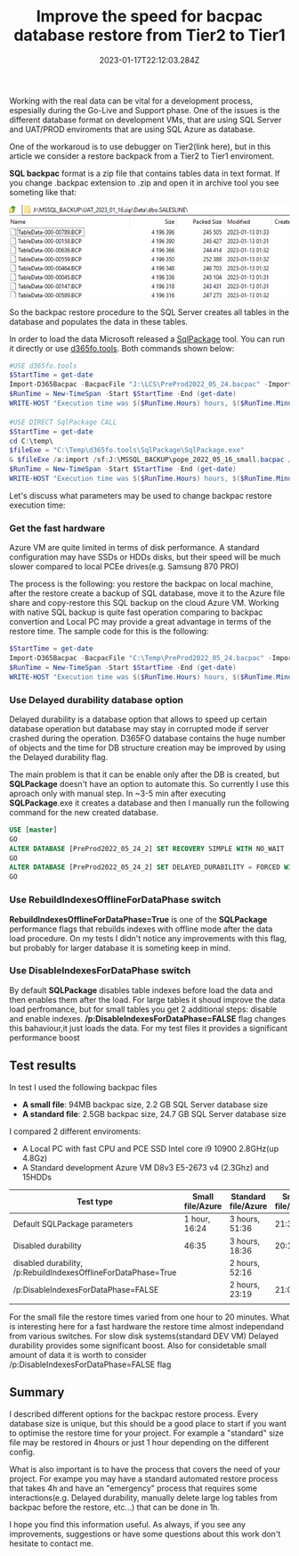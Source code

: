 ﻿---
title: "Improve the speed for bacpac database restore from Tier2 to Tier1"
date: "2023-01-17T22:12:03.284Z"
tags: ["ALM"]
path: "/performance-restoretier2"
featuredImage: "./logo.png"
excerpt: "The blog post tests various options for restoring bacpac files on local SQL Server "
---

Working with the real data can be vital for a development process, espesially during the Go-Live and Support phase. One of the issues is the different database format on development VMs, that are using SQL Server and UAT/PROD enviroments that are using SQL Azure as database.

One of the workaroud is to use debugger on Tier2(link here), but in this article we consider a restore backpack from a Tier2 to Tier1 enviroment.

**SQL backpac** format is a zip file that contains tables data in text format. If you change .backpac extension to .zip and open it in archive tool you see someting like that:

![Backpac](ZipFileStructure.png)

So the backpac restore procedure to the SQL Server creates all tables in the database and populates the data in these tables.

In order to load the data Microsoft released a [SqlPackage](https://learn.microsoft.com/en-us/sql/tools/sqlpackage/sqlpackage?view=sql-server-ver16) tool. You can run it directly or use [d365fo.tools](https://github.com/d365collaborative/d365fo.tools). Both commands shown below:

```powershell
#USE d365fo.tools
$StartTime = get-date 
Import-D365Bacpac -BacpacFile "J:\LCS\PreProd2022_05_24.bacpac" -ImportModeTier1 -NewDatabaseName PreProd2022_05_24_2
$RunTime = New-TimeSpan -Start $StartTime -End (get-date) 
WRITE-HOST "Execution time was $($RunTime.Hours) hours, $($RunTime.Minutes) minutes, $($RunTime.Seconds) seconds" 

#USE DIRECT SqlPackage CALL 
$StartTime = get-date 
cd C:\temp\
$fileExe = "C:\Temp\d365fo.tools\SqlPackage\SqlPackage.exe"
& $fileExe /a:import /sf:J:\MSSQL_BACKUP\pope_2022_05_16_small.bacpac /tsn:localhost /tdn:pope_2022_05_16_small_sp_ind  /p:RebuildIndexesOfflineForDataPhase=True /MaxParallelism:32 /p:DisableIndexesForDataPhase=FALSE
$RunTime = New-TimeSpan -Start $StartTime -End (get-date) 
WRITE-HOST "Execution time was $($RunTime.Hours) hours, $($RunTime.Minutes) minutes, $($RunTime.Seconds) seconds" 
```

Let's discuss what parameters may be used to change backpac restore execution time:

### Get the fast hardware

Azure VM are quite limited in terms of disk performance. A standard configuration may have SSDs or HDDs disks, but their speed will be much slower compared to local PCEe drives(e.g. Samsung 870 PRO) 

The process is the following: you restore the backpac on local machine, after the restore create a backup of  SQL database, move it to the Azure file share and copy-restore this SQL backup on the cloud Azure VM. Working with native SQL backup is quite fast operation comparing to backpac convertion and Local PC may provide a great advantage in terms of the restore time. The sample code for this is the following:

```powershell 
$StartTime = get-date 
Import-D365Bacpac -BacpacFile "C:\Temp\PreProd2022_05_24.bacpac" -ImportModeTier1 -NewDatabaseName PreProd2022_05_24_2  -DatabaseServer "SDS-WS83" -SqlUser denis -SqlPwd "Pass" 
$RunTime = New-TimeSpan -Start $StartTime -End (get-date) 
WRITE-HOST "Execution time was $($RunTime.Hours) hours, $($RunTime.Minutes) minutes, $($RunTime.Seconds) seconds" 
```

### Use Delayed durability database option

Delayed durability is a database option that allows to speed up certain database operation but database may stay in corrupted mode if server crashed during the operation. D365FO database contains the huge number of objects and the time for DB structure creation may be improved by using the Delayed durability flag. 

The main problem is that it can be enable only after the DB is created, but **SQLPackage** doesn't have an option to automate this. So currently I use this aproach only with manual step. In ~3-5 min after executing **SQLPackage**.exe it creates a database and then I manually run the following command for the new created database.

```SQL
USE [master]
GO
ALTER DATABASE [PreProd2022_05_24_2] SET RECOVERY SIMPLE WITH NO_WAIT
GO
ALTER DATABASE [PreProd2022_05_24_2] SET DELAYED_DURABILITY = FORCED WITH NO_WAIT
GO
```

### Use RebuildIndexesOfflineForDataPhase switch

**RebuildIndexesOfflineForDataPhase=True** is one of the **SQLPackage** performance flags that rebuilds indexes with offline mode after the data load procedure. On my tests I didn't notice any improvements with this flag, but probably for larger database it is someting keep in mind.

### Use DisableIndexesForDataPhase switch

By default **SQLPackage** disables table indexes before load the data and then enables them after the load. For large tables it shoud improve the data load perfromance, but for small tables you get 2 additional steps: disable and enable indexes.  **/p:DisableIndexesForDataPhase=FALSE** flag changes this bahaviour,it just loads the data. For my test files it provides a significant performance boost

## Test results

In test I used the following backpac files

- **A small file**:  94MB backpac size,  2.2 GB SQL Server database size
- **A standard file**: 2.5GB backpac size,  24.7 GB SQL Server database size

I compared 2 different enviroments:

- A Local PC with fast CPU and PCE SSD Intel core i9 10900 2.8GHz(up 4.8Gz)
- A Standard development Azure VM D8v3 E5-2673 v4  (2.3Ghz) and 15HDDs

| Test type                                                    | Small file/Azure | Standard file/Azure | Small file/Local | Standard file/Local |
| ------------------------------------------------------------ | ---------------- | ------------------- | ---------------- | ------------------- |
| Default SQLPackage parameters                                | 1 hour, 16:24    | 3 hours, 51:36      | 21:33            | 1 hour, 23:50       |
| Disabled durability                                          | 46:35            | 3 hours, 18:36      | 20:11            | 1 hour, 20:12       |
| disabled durability, /p:RebuildIndexesOfflineForDataPhase=True |                  | 2 hours, 52:16      |                  | 1 hour, 07:09       |
| /p:DisableIndexesForDataPhase=FALSE                          |                  | 2 hours, 23:19      | 21:01            | 51:15               |
|                                                              |                  |                     |                  |                     |

For the small file the restore times varied from one hour to 20 minutes. What is interesting here for a fast hardware the restore time almost independand from various switches. For slow disk systems(standard DEV VM) Delayed durability provides some significant boost. Also for considetable small amount of data it is worth to consider /p:DisableIndexesForDataPhase=FALSE flag

## Summary

I described different options for the backpac restore process. Every database size is unique, but this should be a good place to start if you want to optimise the restore time for your project. For example a "standard" size file may be restored in 4hours or just 1 hour depending on the different config. 

What is also important is to have the process that covers the need of your project. For exampe you may have a standard automated restore process that takes 4h and have an "emergency" process that requires some interactions(e.g. Delayed durability, manually delete large log tables from backpac before the restore, etc...) that can be done in 1h.

I hope you find this information useful. As always, if you see any improvements, suggestions or have some questions about this work don't hesitate to contact me.